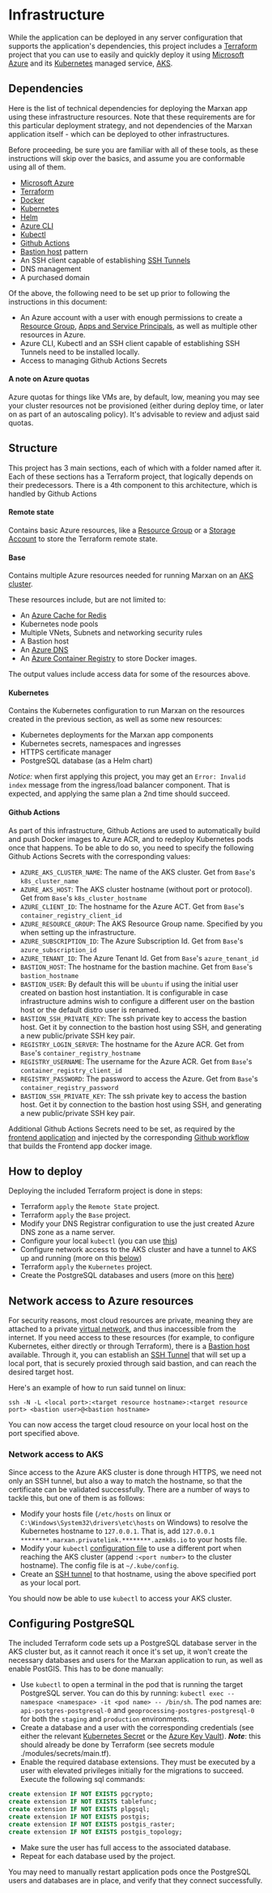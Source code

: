 # Infrastructure

While the application can be deployed in any server configuration that supports the application's
dependencies, this project includes a [Terraform](https://www.terraform.io/) project
that you can use to easily and quickly deploy it using
[Microsoft Azure](https://azure.microsoft.com/en-us/) and its [Kubernetes](https://kubernetes.io/)
managed service, [AKS](https://azure.microsoft.com/en-us/services/kubernetes-service/).

## Dependencies

Here is the list of technical dependencies for deploying the Marxan app using these infrastructure
resources. Note that these requirements are for this particular deployment strategy, and not dependencies
of the Marxan application itself - which can be deployed to other infrastructures.

Before proceeding, be sure you are familiar with all of these tools, as these instructions
will skip over the basics, and assume you are conformable using all of them.

- [Microsoft Azure](https://azure.microsoft.com)
- [Terraform](https://www.terraform.io/)
- [Docker](https://www.docker.com/)
- [Kubernetes](https://kubernetes.io/)
- [Helm](https://helm.sh/)
- [Azure CLI](https://docs.microsoft.com/en-us/cli/azure/install-azure-cli)
- [Kubectl](https://kubernetes.io/docs/tasks/tools/)
- [Github Actions](https://github.com/features/actions)
- [Bastion host](https://en.wikipedia.org/wiki/Bastion_host) pattern
- An SSH client capable of establishing [SSH Tunnels](https://www.ssh.com/academy/ssh/tunneling/example)
- DNS management
- A purchased domain

Of the above, the following need to be set up prior to following the instructions in this document:

- An Azure account with a user with enough permissions to create a
[Resource Group](https://docs.microsoft.com/en-us/azure/azure-resource-manager/management/overview),
[Apps and Service Principals](https://docs.microsoft.com/en-us/azure/active-directory/develop/app-objects-and-service-principals),
as well as multiple other resources in Azure.
- Azure CLI, Kubectl and an SSH client capable of establishing SSH Tunnels need to be installed locally.
- Access to managing Github Actions Secrets

#### A note on Azure quotas

Azure quotas for things like VMs are, by default, low, meaning you may see your cluster resources not be provisioned
(either during deploy time, or later on as part of an autoscaling policy). It's advisable to review and adjust said
quotas.

## Structure

This project has 3 main sections, each of which with a folder named after it. Each of these sections has a
Terraform project, that logically depends on their predecessors. There is a 4th component to this architecture,
which is handled by Github Actions

#### Remote state

Contains basic Azure resources, like a [Resource Group](https://docs.microsoft.com/en-us/azure/azure-resource-manager/management/overview)
or a [Storage Account](https://docs.microsoft.com/en-us/azure/storage/common/storage-account-overview)
to store the Terraform remote state.

#### Base

Contains multiple Azure resources needed for running Marxan on an
[AKS cluster](https://azure.microsoft.com/en-us/services/kubernetes-service/).

These resources include, but are not limited to:
- An [Azure Cache for Redis](https://azure.microsoft.com/en-us/services/cache/)
- Kubernetes node pools
- Multiple VNets, Subnets and networking security rules
- A Bastion host
- An [Azure DNS](https://azure.microsoft.com/en-us/services/dns/)
- An [Azure Container Registry](https://azure.microsoft.com/en-us/services/container-registry/) to store Docker images.

The output values include access data for some of the resources above.

#### Kubernetes

Contains the Kubernetes configuration to run Marxan on the resources created in the previous section, as well as some
new resources:

- Kubernetes deployments for the Marxan app components
- Kubernetes secrets, namespaces and ingresses
- HTTPS certificate manager
- PostgreSQL database (as a Helm chart)

*Notice:* when first applying this project, you may get an `Error: Invalid index` message from the ingress/load balancer
component. That is expected, and applying the same plan a 2nd time should succeed.

#### Github Actions

As part of this infrastructure, Github Actions are used to automatically build and push Docker images to Azure ACR, and
to redeploy Kubernetes pods once that happens. To be able to do so, you need to specify the following Github Actions
Secrets with the corresponding values:

- `AZURE_AKS_CLUSTER_NAME`: The name of the AKS cluster. Get from `Base`'s `k8s_cluster_name`
- `AZURE_AKS_HOST`: The AKS cluster hostname (without port or protocol). Get from `Base`'s `k8s_cluster_hostname`
- `AZURE_CLIENT_ID`: The hostname for the Azure ACT. Get from `Base`'s `container_registry_client_id`
- `AZURE_RESOURCE_GROUP`: The AKS Resource Group name. Specified by you when setting up the infrastructure.
- `AZURE_SUBSCRIPTION_ID`: The Azure Subscription Id. Get from `Base`'s `azure_subscription_id`
- `AZURE_TENANT_ID`: The Azure Tenant Id. Get from `Base`'s `azure_tenant_id`
- `BASTION_HOST`: The hostname for the bastion machine. Get from `Base`'s `bastion_hostname`
- `BASTION_USER`: By default this will be `ubuntu` if using the initial user created on bastion host instantiation. It is configurable in case infrastructure admins wish to configure a different user on the bastion host or the default distro user is renamed.
- `BASTION_SSH_PRIVATE_KEY`: The ssh private key to access the bastion host. Get it by connection to the bastion host using SSH, and generating a new public/private SSH key pair.
- `REGISTRY_LOGIN_SERVER`: The hostname for the Azure ACR. Get from `Base`'s `container_registry_hostname`
- `REGISTRY_USERNAME`: The username for the Azure ACR. Get from `Base`'s `container_registry_client_id`
- `REGISTRY_PASSWORD`: The password to access the Azure. Get from `Base`'s `container_registry_password`
- `BASTION_SSH_PRIVATE_KEY`: The ssh private key to access the bastion host. Get it by connection to the bastion host using SSH, and generating a new public/private SSH key pair.

Additional Github Actions Secrets need to be set, as required by the [frontend application](../app/README.md#env-variables)
and injected by the corresponding [Github workflow](../.github/workflows/publish-marxan-docker-images.yml) that builds
the Frontend app docker image.

## How to deploy

Deploying the included Terraform project is done in steps:
- Terraform `apply` the `Remote State` project.
- Terraform `apply` the `Base` project.
- Modify your DNS Registrar configuration to use the just created Azure DNS zone as a name server.
- Configure your local `kubectl` (you can use [this](https://docs.microsoft.com/en-us/cli/azure/aks?view=azure-cli-latest#az-aks-get-credentials))
- Configure network access to the AKS cluster and have a tunnel to AKS up and running (more on this [below](#network-access-to-azure-resources))
- Terraform `apply` the `Kubernetes` project.
- Create the PostgreSQL databases and users (more on this [here](#configuring-postgresql))

## Network access to Azure resources

For security reasons, most cloud resources are private, meaning they are attached to a private
[virtual network](https://docs.microsoft.com/en-us/azure/virtual-network/virtual-networks-overview),
and thus inaccessible from the internet. If you need access to these resources (for example, to configure
Kubernetes, either directly or through Terraform), there is a [Bastion host](https://en.wikipedia.org/wiki/Bastion_host)
available. Through it, you can establish an [SSH Tunnel](https://www.ssh.com/academy/ssh/tunneling/example)
that will set up a local port, that is securely proxied through said bastion, and can reach the desired target host.

Here's an example of how to run said tunnel on linux:

`ssh -N -L <local port>:<target resource hostname>:<target resource port> <bastion user>@<bastion hostname>`

You can now access the target cloud resource on your local host on the port specified above.


### Network access to AKS

Since access to the Azure AKS cluster is done through HTTPS, we need not only an SSH tunnel, but also a way
to match the hostname, so that the certificate can be validated successfully. There are a number of ways to tackle
this, but one of them is as follows:

- Modify your hosts file (`/etc/hosts` on linux or `C:\Windows\System32\drivers\etc\hosts` on Windows) to resolve the Kubernetes hostname to `127.0.0.1`.
That is, add `127.0.0.1 ********.marxan.privatelink.********.azmk8s.io` to your hosts file.
- Modify your `kubectl` [configuration file](https://kubernetes.io/docs/concepts/configuration/organize-cluster-access-kubeconfig/)
to use a different port when reaching the AKS cluster (append `:<port number>` to the cluster hostname). The config file is at `~/.kube/config`.
- Create an [SSH tunnel](#network-access-to-azure-resources) to that hostname, using the above specified port as
your local port.

You should now be able to use `kubectl` to access your AKS cluster.


## Configuring PostgreSQL

The included Terraform code sets up a PostgreSQL database server in the AKS cluster but, as it cannot reach it once
it's set up, it won't create the necessary databases and users for the Marxan application to run, as well as enable
PostGIS. This has to be done manually:

- Use `kubectl` to open a terminal in the pod that is running the target PostgreSQL server.
You can do this by running: `kubectl exec --namespace <namespace> -it <pod name> -- /bin/sh`.
The pod names are: `api-postgres-postgresql-0` and `geoprocessing-postgres-postgresql-0` for
both the `staging` and `production` environments.
- Create a database and a user with the corresponding credentials (see either the relevant
[Kubernetes Secret](https://kubernetes.io/docs/concepts/configuration/secret/) or the
[Azure Key Vault](https://azure.microsoft.com/en-us/services/key-vault/)).
***Note***:
this should already be done by Terraform (see secrets module ./modules/secrets/main.tf).
- Enable the required database extensions. They must be executed by a user with elevated
privileges initially for the migrations to succeed. Execute the following sql commands:

```sql
create extension IF NOT EXISTS pgcrypto;
create extension IF NOT EXISTS tablefunc;
create extension IF NOT EXISTS plpgsql;
create extension IF NOT EXISTS postgis;
create extension IF NOT EXISTS postgis_raster;
create extension IF NOT EXISTS postgis_topology;
```
- Make sure the user has full access to the associated database.
- Repeat for each database used by the project.

You may need to manually restart application pods once the PostgreSQL users and databases are in place, and verify
that they connect successfully.
